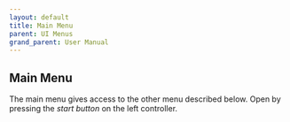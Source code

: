 ```yaml
---
layout: default
title: Main Menu
parent: UI Menus
grand_parent: User Manual
---
```


## Main Menu
The main menu gives access to the other menu described below. Open by pressing the *start button* on the left controller.